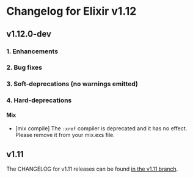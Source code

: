 # Changelog for Elixir v1.12

## v1.12.0-dev

### 1. Enhancements

### 2. Bug fixes

### 3. Soft-deprecations (no warnings emitted)

### 4. Hard-deprecations

#### Mix

  * [mix compile] The `:xref` compiler is deprecated and it has no effect. Please remove it from your mix.exs file.

## v1.11

The CHANGELOG for v1.11 releases can be found [in the v1.11 branch](https://github.com/elixir-lang/elixir/blob/v1.11/CHANGELOG.md).
